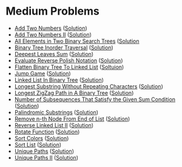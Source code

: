# Medium Problems
- [Add Two Numbers](https://leetcode.com/problems/add-two-numbers/) ([Solution](https://github.com/martinock/leetcode-solution/blob/master/medium/add-two-numbers.go))
- [Add Two Numbers II](https://leetcode.com/problems/add-two-numbers-ii/) ([Solution](https://github.com/martinock/leetcode-solution/blob/master/medium/add-two-numbers-ii.cpp))
- [All Elements in Two Binary Search Trees](https://leetcode.com/problems/all-elements-in-two-binary-search-trees/) ([Solution]((https://github.com/martinock/leetcode-solution/blob/master/medium/all-elements-in-two-binary-search-trees.cpp))
- [Binary Tree Inorder Traversal](https://leetcode.com/problems/binary-tree-inorder-traversal/submissions/) ([Solution](https://github.com/martinock/leetcode-solution/blob/master/medium/binary-tree-inorder-traversal.cpp))
- [Deepest Leaves Sum](https://leetcode.com/problems/deepest-leaves-sum/) ([Solution](https://github.com/martinock/leetcode-solution/blob/master/medium/deepest-leaves-sum.cpp))
- [Evaluate Reverse Polish Notation](https://leetcode.com/problems/evaluate-reverse-polish-notation/) ([Solution](https://github.com/martinock/leetcode-solution/blob/master/medium/evaluate-reverse-polish-notation.cpp))
- [Flatten Binary Tree To Linked List](https://leetcode.com/problems/flatten-binary-tree-to-linked-list/) ([Soltuion](https://github.com/martinock/leetcode-solution/blob/master/medium/flatten-binary-tree-to-linked-list.cpp))
- [Jump Game](https://leetcode.com/problems/jump-game/) ([Solution](https://github.com/martinock/leetcode-solution/blob/master/medium/jump-game.cpp))
- [Linked List In Binary Tree](https://leetcode.com/problems/linked-list-in-binary-tree/) ([Solution](https://github.com/martinock/leetcode-solution/blob/master/medium/linked-list-in-binary-tree.cpp))
- [Longest Substring Without Repeating Characters](https://leetcode.com/problems/longest-substring-without-repeating-characters/) ([Solution](https://github.com/martinock/leetcode-solution/blob/master/medium/longest-substring-without-repeating.go))
- [Longest ZigZag Path in A Binary Tree](https://leetcode.com/problems/longest-zigzag-path-in-a-binary-tree/) ([Solution](https://github.com/martinock/leetcode-solution/blob/master/medium/longest-zigzag-path-in-a-binary-tree.cpp))
- [Number of Subsequences That Satisfy the Given Sum Condition](https://leetcode.com/problems/number-of-subsequences-that-satisfy-the-given-sum-condition/) ([Solution](https://github.com/martinock/leetcode-solution/blob/master/medium/number-of-subsequences-that-satisfy-the-given-sum-condition.cpp))
- [Palindromic Substrings](https://leetcode.com/problems/palindromic-substrings/) ([Solution](https://github.com/martinock/leetcode-solution/blob/master/medium/palindromic-substrings.cpp))
- [Remove n-th Node From End of List](https://leetcode.com/problems/remove-nth-node-from-end-of-list/) ([Solution](https://github.com/martinock/leetcode-solution/blob/master/medium/remove-nth-node-from-end-of-list.cpp))
- [Reverse Linked List II](https://leetcode.com/problems/reverse-linked-list-ii/) ([Solution](https://github.com/martinock/leetcode-solution/blob/master/medium/reverse-linked-list-ii.cpp))
- [Rotate Function](https://leetcode.com/problems/rotate-function/) ([Solution](https://github.com/martinock/leetcode-solution/blob/master/medium/rotate-function.cpp))
- [Sort Colors](https://leetcode.com/problems/sort-colors/) ([Solution](https://github.com/martinock/leetcode-solution/blob/master/medium/sort-colors.cpp))
- [Sort List](https://leetcode.com/problems/sort-list/) ([Solution](https://github.com/martinock/leetcode-solution/blob/master/medium/sort-list.cpp))
- [Unique Paths](https://leetcode.com/problems/unique-paths/) ([Solution](https://github.com/martinock/leetcode-solution/blob/master/medium/unique-paths.cpp))
- [Unique Paths II](https://leetcode.com/problems/unique-paths-ii/) ([Solution](https://github.com/martinock/leetcode-solution/blob/master/medium/unique-paths-ii.cpp))